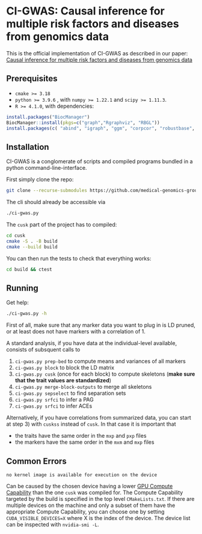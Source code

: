 # CI-GWAS: Causal inference for multiple risk factors and diseases from genomics data
This is the official implementation of CI-GWAS as described in our paper: [Causal inference for multiple risk factors and diseases from genomics data]()

## Prerequisites

- `cmake >= 3.18`
- `python >= 3.9.6` , with `numpy >= 1.22.1` and `scipy >= 1.11.3`.
- `R >= 4.1.0`, with dependencies:

```R
install.packages("BiocManager")
BiocManager::install(pkgs=c("graph","Rgraphviz", "RBGL"))
install.packages(c( "abind", "igraph", "ggm", "corpcor", "robustbase", "vcd", "Rcpp", "bdsmatrix", "sfsmisc", "fastICA", "clue", "MASS", "Matrix", "mvtnorm"," huge", "ggplot2", "dagitty", 'pcalg', 'Matrix'))
```

## Installation

CI-GWAS is a conglomerate of scripts and compiled programs bundled in a python command-line-interface.

First simply clone the repo:
```bash
git clone --recurse-submodules https://github.com/medical-genomics-group/ci-gwas.git
```

The cli should already be accessible via
```bash
./ci-gwas.py
```

The `cusk` part of the project has to compiled:
```bash
cd cusk
cmake -S . -B build
cmake --build build
```

You can then run the tests to check that everything works:
```bash
cd build && ctest
```

## Running

Get help:
```bash
./ci-gwas.py -h
```

First of all, make sure that any marker data you want to plug in is LD pruned, or at least does not have markers with a correlation of 1.

A standard analysis, if you have data at the individual-level available, consists of subsquent calls to
1) `ci-gwas.py prep-bed` to compute means and variances of all markers
2) `ci-gwas.py block` to block the LD matrix
3) `ci-gwas.py cusk` (once for each block) to compute skeletons
    (**make sure that the trait values are standardized**)
4) `ci-gwas.py merge-block-outputs` to merge all skeletons
5) `ci-gwas.py sepselect` to find separation sets
6) `ci-gwas.py srfci` to infer a PAG
7) `ci-gwas.py srfci` to infer ACEs

Alternatively, if you have correlations from summarized data, you can start at step 3) with `cuskss` instead of `cusk`. In that case it is important that
- the traits have the same order in the `mxp` and `pxp` files
- the markers have the same order in the `mxm` and `mxp` files

## Common Errors

`no kernel image is available for execution on the device`

Can be caused by the chosen device having a lower [GPU Compute Capability](https://developer.nvidia.com/cuda-gpus#collapseOne) than the one `cusk` was compiled for. The Compute Capability targeted by the build is specified in the top level `CMakeLists.txt`. If there are multiple devices on the machine and only a subset of them have the appropriate Compute Capability, you can choose one by setting `CUDA_VISIBLE_DEVICES=X` where X is the index of the device. The device list can be inspected with `nvidia-smi -L`.